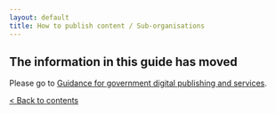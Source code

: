 ```yaml
---
layout: default
title: How to publish content / Sub-organisations
---
```


## The information in this guide has moved

Please go to [Guidance for government digital publishing and services](https://www.gov.uk/government-digital-guidance/content-publishing).


[< Back to contents](alphagov.github.io/inside-government-admin-guide/)

